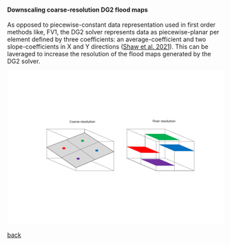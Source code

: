 #### Downscaling coarse-resolution DG2 flood maps

As opposed to piecewise-constant data representation used in first order methods like, FV1, the DG2 solver represents data as piecewise-planar per element defined by three coefficients: an average-coefficient and two slope-coefficients in X and Y directions ([Shaw et al. 2021](https://gmd.copernicus.org/preprints/gmd-2020-340/)). This can be laveraged to increase the resolution of the flood maps generated by the DG2 solver.

![Image](/Figures/downscale2.svg)

[back](/Desmond_Eden2015.md)
